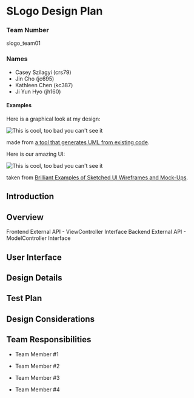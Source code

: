 # SLogo Design Plan
### Team Number 
slogo_team01
### Names
- Casey Szilagyi (crs79)
- Jin Cho (jc695)
- Kathleen Chen (kc387)
- Ji Yun Hyo (jh160)

#### Examples

Here is a graphical look at my design:

![This is cool, too bad you can't see it](online-shopping-uml-example.png "An initial UI")

made from [a tool that generates UML from existing code](http://staruml.io/).


Here is our amazing UI:

![This is cool, too bad you can't see it](29-sketched-ui-wireframe.jpg "An alternate design")

taken from [Brilliant Examples of Sketched UI Wireframes and Mock-Ups](https://onextrapixel.com/40-brilliant-examples-of-sketched-ui-wireframes-and-mock-ups/).


## Introduction


## Overview
Frontend External API - ViewController Interface
Backend External API - ModelController Interface

## User Interface


## Design Details


## Test Plan


## Design Considerations


## Team Responsibilities

* Team Member #1

* Team Member #2

* Team Member #3

* Team Member #4